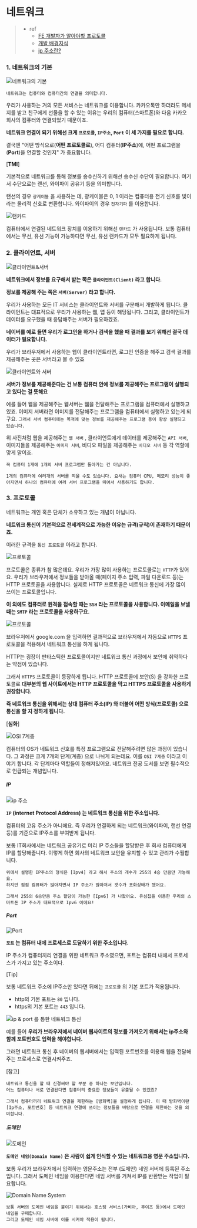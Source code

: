 # 네트워크

> - ref
>   - [FE 개발자가 알아야할 프로토콜](https://joshua1988.github.io/web-development/http-part1/)
>   - [개발 배경지식](https://www.grabbing.me/8d9e92b19e084c5a8cb173a695aa81af#171215d0045b49e2affaf9e3c6eef635)
>   - [ip 주소란?](https://sensechef.com/908)





### 1. 네트워크의 기본

![네트워크의 기본](https://www.grabbing.me/image/https%3A%2F%2Fs3-us-west-2.amazonaws.com%2Fsecure.notion-static.com%2Fc9608b4a-110e-4c29-9d77-6bea85dec26f%2FUntitled.png?table=block&id=5bb755e6-2e25-45e6-916c-0835d639a550&width=860&cache=v2)

`네트워크는 컴퓨터와 컴퓨터간의 연결을 의미합니다.`

우리가 사용하는 거의 모든 서비스는 네트워크를 이용합니다. 카카오톡만 하더라도 메세지를 받고 친구에게 선물을 할 수 있는 이유는 우리의 컴퓨터(스마트폰)와 다음 카카오 회사의 컴퓨터와 연결되었기 때문이죠.



**네트워크 연결이 되기 위해선 크게 `프로토콜`, `IP주소`, `Port` 이 세 가지를 필요로 합니다.**

결국엔 "어떤 방식으로(**어떤 프로토콜로**), 어디 컴퓨터(**IP주소**)에, 어떤 프로그램을(**Port**)을 연결할 것인지" 가 중요합니다.



[**TMI**]

기본적으로 네트워크를 통해 정보를 송수신하기 위해선 송수신 수단이 필요합니다. 여기서 수단으로는 랜선, 와이파이 공유기 등을 의미합니다.

랜선의 경우 `광케이블` 을 사용하는 데, 광케이블은 0, 1 이라는 컴퓨터용 전기 신호를 빛이라는 물리적 신호로 변환합니다. 와이파이의 경우 `전자기파` 를 이용합니다.



![랜카드](https://www.grabbing.me/image/https%3A%2F%2Fs3-us-west-2.amazonaws.com%2Fsecure.notion-static.com%2Fba20f291-f9b4-4f9a-98b5-832354dd6158%2FUntitled.png?table=block&id=b02fd5bd-5b27-4d7e-a4a2-6577638b4219&width=1660&cache=v2)

컴퓨터에서 연결된 네트워크 장치를 이용하기 위해선 `랜카드` 가 사용됩니다. 보통 컴퓨터에서는 무선, 유선 기능이 가능하다면 무선, 유선 랜카드가 모두 필요하게 됩니다.



### 2. 클라이언트, 서버

![클라이언트&서버](https://www.grabbing.me/image/https%3A%2F%2Fs3-us-west-2.amazonaws.com%2Fsecure.notion-static.com%2F0140e539-5e0b-4911-9b90-203796b62f4e%2FUntitled.png?table=block&id=32d247b1-b6fa-4da5-afe3-2b8b58bbbc85&width=670&cache=v2)

<!-- 클라이언트와 서버 -->

**네트워크에서 정보를 요구해서 받는 쪽은 `클라이언트(Client)` 라고 합니다.**

**정보를 제공해 주는 쪽은 `서버(Server)` 라고 합니다.**



우리가 사용하는 모든 IT 서비스는 클라이언트와 서버를 구분해서 개발하게 됩니다.
클라이언트는 대표적으로 우리가 사용하는 웹, 앱 등이 해당됩니다.
그리고, 클라이언트가 데이터를 요구했을 때 응답해주는 서버가 필요하겠죠.



**네이버를 예로 들면 우리가 로그인을 하거나 검색을 했을 때 결과를 보기 위해선 결국 데이터가 필요합니다.**

우리가 브라우저에서 사용하는 웹이 클라이언트라면, 로그인 인증을 해주고 검색 결과를 제공해주는 곳은 서버라고 볼 수 있죠

![클라이언트와 서버](https://www.grabbing.me/image/https%3A%2F%2Fs3-us-west-2.amazonaws.com%2Fsecure.notion-static.com%2F4a814925-a34b-47f6-87aa-9eae2f41962e%2FUntitled.png?table=block&id=6f5451ce-d64f-413c-b697-785427dab4d1&width=1920&cache=v2)

**서버가 정보를 제공해준다는 건 보통 컴퓨터 안에 정보를 제공해주는 프로그램이 실행되고 있다는 걸 뜻해요**

예를 들어 웹을 제공해주는 웹서버는 웹을 전달해주는 프로그램을 컴퓨터에서 실행하고 있죠.
이미지 서버라면 이미지를 전달해주는 프로그램을 컴퓨터에서 실행하고 있는게 되구요.
`그래서 서버 컴퓨터에는 목적에 맞는 정보를 제공해주는 프로그램 등이 항상 실행되고 있습니다.`

위 사진처럼 웹을 제공해주는 `웹 서버` , 클라이언트에게 데이터를 제공해주는 `API 서버`, 이미지들을 제공해주는 `이미지 서버`, 비디오 파일을 제공해주는 `비디오 서버` 등 각 역할에 맞게 말이죠.



```
꼭 컴퓨터 1개에 1개의 서버 프로그램만 돌아가는 건 아닙니다.

1개의 컴퓨터에 여러개의 서버를 띄울 수도 있습니다. 요새는 컴퓨터 CPU, 메모리 성능이 좋아지면서 하나의 컴퓨터에 여러 서버 프로그램을 띄어서 사용하기도 합니다.
```





### 3. 프로토콜

네트워크는 개인 혹은 단체가 소유하고 있는 개념이 아닙니다.

**네트워크 통신이 기본적으로 전세계적으로 가능한 이유는 규격(규칙)이 존재하기 때문이죠.**

이러한 규격을 `통신 프로토콜` 이라고 합니다.

![프로토콜](https://www.grabbing.me/image/https%3A%2F%2Fs3-us-west-2.amazonaws.com%2Fsecure.notion-static.com%2F2c7e9efd-0cd8-4047-83b2-ef1b2109ae26%2FUntitled.png?table=block&id=b9622648-9d49-4e4c-a946-2c28babd131d&width=860&cache=v2)

<!-- HTTP와 HTTPS 프로토콜 -->

프로토콜은 종류가 참 많은데요. 우리가 가장 많이 사용하는 프로토콜로는 `HTTP`가 있어요. 우리가 브라우저에서 정보들을 받아올 때(페이지 주소 입력, 파일 다운로드 등)는 HTTP 프로토콜을 사용합니다. 실제로 HTTP 프로토콜은 네트워크 통신에 가장 많이 쓰이는 프로토콜입니다.

**이 외에도 컴퓨터로 원격을 접속할 때는 `SSH` 라는 프로토콜을 사용합니다. 이메일을 보낼 때는 `SMTP` 라는 프로토콜을 사용하구요.**

![프로토콜](https://www.grabbing.me/image/https%3A%2F%2Fs3-us-west-2.amazonaws.com%2Fsecure.notion-static.com%2F059447e6-4ea4-4974-b06e-967ffba51f1f%2FUntitled.png?table=block&id=bb4b00f4-6d46-4796-a196-0c255131484e&width=1190&cache=v2)

브라우저에서 google.com 을 입력하면 결과적으로 브라우저에서 자동으로 `HTTPS` 프로토콜을 적용해서 네트워크 통신을 하게 됩니다.



HTTP는 굉장이 판타스틱한 프로토콜이지만 네트워크 통신 과정에서 보안에 취약하다는 약점이 있습니다.

그래서 `HTTPS` 프로토콜이 등장하게 됩니다. HTTP 프로토콜에 보안(S) 을 강화한 프로토콜로 **대부분의 웹 사이트에서는 HTTP 프로토콜을 막고 HTTPS 프로토콜을 사용하게 권장합니다.**



**즉 네트워크 통신을 위해서는 상대 컴퓨터 주소(IP) 와 더불어 어떤 방식(프로토콜) 으로 통신을 할 지 정하게 됩니다.**



[**심화**]

![OSI 7계층](https://www.grabbing.me/image/https%3A%2F%2Fs3-us-west-2.amazonaws.com%2Fsecure.notion-static.com%2Ffef4a17f-47d1-4a07-9381-cf21dd1046ce%2FUntitled.png?table=block&id=b1b8bd7e-710f-4395-8386-9843bea2bf98&width=1920&cache=v2)

<!-- 모르는게 정상인 OSI 7계층 -->

컴퓨터의 OS가 네트워크 신호를 특정 프로그램으로 전달해주려면 많은 과정이 있습니다. 그 과정은 크게 7개의 단계(계층) 으로 나뉘게 되는데요. 이를 `OSI 7계층` 이라고 이야기 합니다. 각 단계마다 역할들이 정해져있어요. 네트워크 전공 도서를 보면 필수적으로 언급되는 개념입니다.



##### **IP**

![ip 주소](https://www.grabbing.me/image/https%3A%2F%2Fs3-us-west-2.amazonaws.com%2Fsecure.notion-static.com%2F5a39ee8e-3fc3-4148-8a6a-47cd2d0c7a12%2FUntitled.png?table=block&id=59ee4704-e412-410a-9125-da9c5edb7411&width=890&cache=v2)

**`IP` (internet Protocol Address) 는 네트워크 통신을 위한 주소입니다.**

컴퓨터의 고유 주소가 아니에요. 즉 우리가 연결하게 되는 네트워크(와이파이, 랜선 연결 등)를 기준으로 IP주소를 부여받게 됩니다.



보통 IT회사에서는 네트워크 공유기로 미리  IP 주소들을 할당받은 후 회사 컴퓨터에게 IP를 할당해줍니다. 이렇게 하면 회사의 네트워크 보안을 유지할 수 있고 관리가 수월합니다.



```
위에서 설명한 IP주소의 형식은 [Ipv4] 라고 해서 주소의 개수가 255의 4승 만큼만 가능해요.
하지만 점점 컴퓨터가 많아지면서 IP 주소가 많아져서 갯수가 포화상태가 됐어요.

그래서 255의 6승만큼 주소 할당이 가능한 [Ipv6] 가 나왔어요. 유심칩을 이용한 우리의 스마트폰 IP 주소가 대표적으로 Ipv6 이에요!
```



##### **Port**

![Port](https://www.grabbing.me/image/https%3A%2F%2Fs3-us-west-2.amazonaws.com%2Fsecure.notion-static.com%2F2b1dd9be-8566-4078-9414-d0d845e53e7f%2FUntitled.png?table=block&id=9a6262ab-c8ae-4b0e-b513-a2d59f2c6854&width=1250&cache=v2)

**`포트` 는 컴퓨터 내에 프로세스로 도달하기 위한 주소입니다.** 

IP 주소가 컴퓨터끼리 연결을 위한 네트워크 주소였으면, 포트는 컴퓨터 내에서 프로세스가 가지고 있는 주소이다.



[Tip]

보통 네트워크 주소에 IP주소만 있다면 뒤에는 `프로토콜` 의 기본 포트가 적용됩니다.

- http의 기본 포트는 `80` 입니다.
- https의 기본 포트는 `443` 입니다.



![ip & port 를 통한 네트워크 통신](https://www.grabbing.me/image/https%3A%2F%2Fs3-us-west-2.amazonaws.com%2Fsecure.notion-static.com%2F826b19ab-6330-426f-b177-353c60e2d946%2FUntitled.png?table=block&id=97a5f98f-d4cc-4ce5-9d72-4cad42c5a1c2&width=2030&cache=v2)

예를 들어 **우리가 브라우저에서 네이버 웹사이트의 정보를 가져오기 위해서는 ip주소와 함께 포트번호도 입력을 해야합니다.**

그러면 네트워크 통신 후 네이버의 웹서버에서는 입력된 포트번호를 이용해 웹을 전달해주는 프로세스로 연결시켜주죠.



[참고]

```
네트워크 통신을 할 때 신경써야 할 부분 중 하나는 보안입니다.
어느 컴퓨터나 서로 연결된다면 컴퓨터의 중요한 정보들이 유출될 수 있겠죠?

그래서 컴퓨터끼리 네트워크 연결을 제한하는 [방화벽]을 설정하게 됩니다. 이 때 방화벽이란 [Ip주소, 포트번호] 등 네트워크 연결에 쓰이는 정보들을 바탕으로 연결을 제한하는 것을 의미합니다.
```



##### 도메인

![도메인](https://www.grabbing.me/image/https%3A%2F%2Fs3-us-west-2.amazonaws.com%2Fsecure.notion-static.com%2Fad1fd852-4f19-42c9-b347-27079034890f%2FUntitled.png?table=block&id=975c9400-5d6b-4593-96a4-d48b2f0e0fe9&width=860&cache=v2)

**`도메인 네임(Domain Name)` 은 사람이 쉽게 인식할 수 있는 네트워크용 영문 주소입니다.**

보통 우리가 브라우저에서 입력하는 영문주소는 전부 (도메인) 네임 서버에 등록된 주소입니다.
그래서 도메인 네임을 이용한다면 네임 서버를 거쳐서 IP를 반환받는 작업이 필요합니다.

![Domain Name System](https://www.grabbing.me/image/https%3A%2F%2Fs3-us-west-2.amazonaws.com%2Fsecure.notion-static.com%2Fe78537cb-d7cc-45bd-b88a-5f9a37ce8e5b%2FUntitled.png?table=block&id=b80ff6d8-8755-4ccb-9349-c7b2f10a96ab&width=1060&cache=v2)

<!-- 우리가 사용하는 영문 주소는 도메인 네임 서버를 통해 IP로 변환됩니다. -->

```
보통 서버의 도메인 네임을 붙이기 위해서는 호스팅 서비스(가비아, 후이즈 등)에서 도메인 네임을 구매합니다.
그리고 도메인 네임 서버에 이를 시켜야 적용이 됩니다.
```




